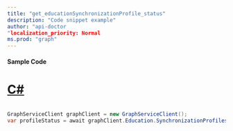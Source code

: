 ```yaml
---
title: "get_educationSynchronizationProfile_status"
description: "Code snippet example" 
author: "api-doctor
"localization_priority: Normal
ms.prod: "graph"
--- 
```

#### Sample Code
# [C#](#tab/Csharp)

```C#

GraphServiceClient graphClient = new GraphServiceClient();
var profileStatus = await graphClient.Education.SynchronizationProfiles.SynchronizationProfiles.ProfileStatus.Request().GetAsync();

```